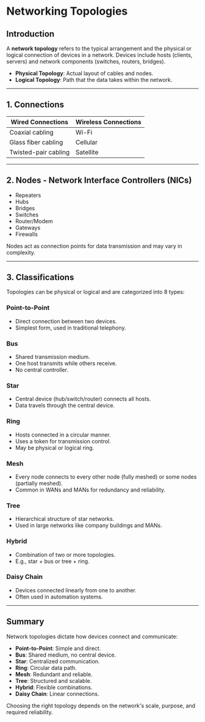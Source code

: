 
# Networking Topologies

## Introduction

A **network topology** refers to the typical arrangement and the physical or logical connection of devices in a network. Devices include hosts (clients, servers) and network components (switches, routers, bridges).

- **Physical Topology**: Actual layout of cables and nodes.
- **Logical Topology**: Path that the data takes within the network.

---

## 1. Connections

| Wired Connections         | Wireless Connections |
|--------------------------|----------------------|
| Coaxial cabling          | Wi-Fi                |
| Glass fiber cabling      | Cellular             |
| Twisted-pair cabling     | Satellite            |

---

## 2. Nodes - Network Interface Controllers (NICs)

- Repeaters
- Hubs
- Bridges
- Switches
- Router/Modem
- Gateways
- Firewalls

Nodes act as connection points for data transmission and may vary in complexity.

---

## 3. Classifications

Topologies can be physical or logical and are categorized into 8 types:

### Point-to-Point

- Direct connection between two devices.
- Simplest form, used in traditional telephony.

### Bus

- Shared transmission medium.
- One host transmits while others receive.
- No central controller.

### Star

- Central device (hub/switch/router) connects all hosts.
- Data travels through the central device.

### Ring

- Hosts connected in a circular manner.
- Uses a token for transmission control.
- May be physical or logical ring.

### Mesh

- Every node connects to every other node (fully meshed) or some nodes (partially meshed).
- Common in WANs and MANs for redundancy and reliability.

### Tree

- Hierarchical structure of star networks.
- Used in large networks like company buildings and MANs.

### Hybrid

- Combination of two or more topologies.
- E.g., star + bus or tree + ring.

### Daisy Chain

- Devices connected linearly from one to another.
- Often used in automation systems.

---

## Summary

Network topologies dictate how devices connect and communicate:
- **Point-to-Point**: Simple and direct.
- **Bus**: Shared medium, no central device.
- **Star**: Centralized communication.
- **Ring**: Circular data path.
- **Mesh**: Redundant and reliable.
- **Tree**: Structured and scalable.
- **Hybrid**: Flexible combinations.
- **Daisy Chain**: Linear connections.

Choosing the right topology depends on the network's scale, purpose, and required reliability.
